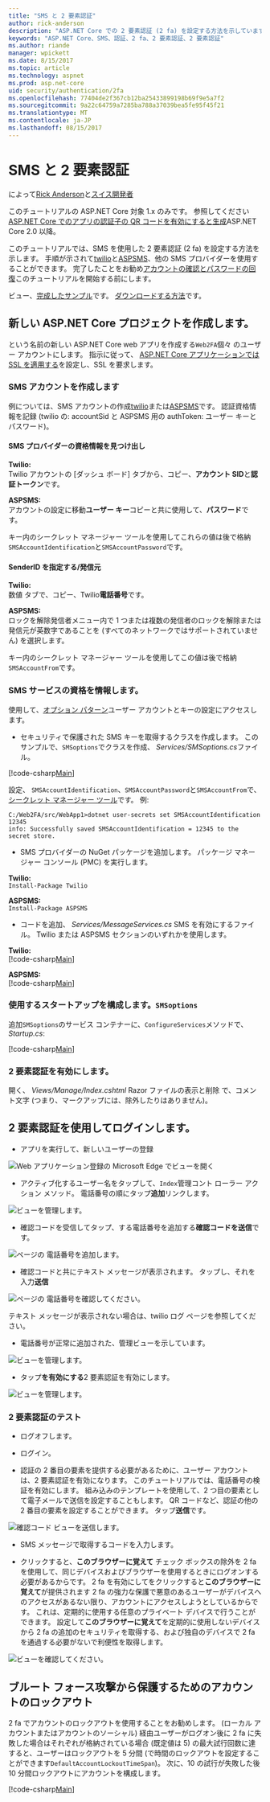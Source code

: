 ```yaml
---
title: "SMS と 2 要素認証"
author: rick-anderson
description: "ASP.NET Core での 2 要素認証 (2 fa) を設定する方法を示しています。"
keywords: "ASP.NET Core、SMS、認証、2 fa、2 要素認証、2 要素認証"
ms.author: riande
manager: wpickett
ms.date: 8/15/2017
ms.topic: article
ms.technology: aspnet
ms.prod: asp.net-core
uid: security/authentication/2fa
ms.openlocfilehash: 77404de2f367cb12ba25433899198b69f9e5a7f2
ms.sourcegitcommit: 9a22c64759a7285ba788a37039bea5fe95f45f21
ms.translationtype: MT
ms.contentlocale: ja-JP
ms.lasthandoff: 08/15/2017
---
```

# <a name="two-factor-authentication-with-sms"></a>SMS と 2 要素認証

によって[Rick Anderson](https://twitter.com/RickAndMSFT)と[スイス開発者](https://github.com/Swiss-Devs)

このチュートリアルの ASP.NET Core 対象 1.x のみです。 参照してください[ASP.NET Core でのアプリの認証子の QR コードを有効にすると生成](xref:security/authentication/identity-enable-qrcodes)ASP.NET Core 2.0 以降。

このチュートリアルでは、SMS を使用した 2 要素認証 (2 fa) を設定する方法を示します。 手順が示されて[twilio](https://www.twilio.com/)と[ASPSMS](https://www.aspsms.com/asp.net/identity/core/testcredits/)、他の SMS プロバイダーを使用することができます。 完了したことをお勧め[アカウントの確認とパスワードの回復](accconfirm.md)このチュートリアルを開始する前にします。

ビュー、[完成したサンプル](https://github.com/aspnet/Docs/tree/master/aspnetcore/security/authentication/2fa/sample/Web2FA)です。 [ダウンロードする方法](xref:tutorials/index#how-to-download-a-sample)です。

## <a name="create-a-new-aspnet-core-project"></a>新しい ASP.NET Core プロジェクトを作成します。

という名前の新しい ASP.NET Core web アプリを作成する`Web2FA`個々 のユーザー アカウントにします。 指示に従って、 [ASP.NET Core アプリケーションでは SSL を適用する](xref:security/enforcing-ssl)を設定し、SSL を要求します。

### <a name="create-an-sms-account"></a>SMS アカウントを作成します

例については、SMS アカウントの作成[twilio](https://www.twilio.com/)または[ASPSMS](https://www.aspsms.com/asp.net/identity/core/testcredits/)です。 認証資格情報を記録 (twilio の: accountSid と ASPSMS 用の authToken: ユーザー キーとパスワード)。

#### <a name="figuring-out-sms-provider-credentials"></a>SMS プロバイダーの資格情報を見つけ出し

**Twilio:**  
Twilio アカウントの [ダッシュ ボード] タブから、コピー、**アカウント SID**と**認証トークン**です。

**ASPSMS:**  
アカウントの設定に移動**ユーザー キー**コピーと共に使用して、**パスワード**です。

キー内のシークレット マネージャー ツールを使用してこれらの値は後で格納`SMSAccountIdentification`と`SMSAccountPassword`です。

#### <a name="specifying-senderid--originator"></a>SenderID を指定する/発信元

**Twilio:**  
数値 タブで、コピー、Twilio**電話番号**です。 

**ASPSMS:**  
ロックを解除発信者メニュー内で 1 つまたは複数の発信者のロックを解除または発信元が英数字であることを (すべてのネットワークではサポートされていません) を選択します。 

キー内のシークレット マネージャー ツールを使用してこの値は後で格納`SMSAccountFrom`です。


### <a name="provide-credentials-for-the-sms-service"></a>SMS サービスの資格を情報します。

使用して、[オプション パターン](xref:fundamentals/configuration#options-config-objects)ユーザー アカウントとキーの設定にアクセスします。 

   * セキュリティで保護された SMS キーを取得するクラスを作成します。 このサンプルで、`SMSoptions`でクラスを作成、 *Services/SMSoptions.cs*ファイル。

[!code-csharp[Main](2fa/sample/Web2FA/Services/SMSoptions.cs)]

設定、 `SMSAccountIdentification`、`SMSAccountPassword`と`SMSAccountFrom`で、[シークレット マネージャー ツール](xref:security/app-secrets)です。 例:

```none
C:/Web2FA/src/WebApp1>dotnet user-secrets set SMSAccountIdentification 12345
info: Successfully saved SMSAccountIdentification = 12345 to the secret store.
```
* SMS プロバイダーの NuGet パッケージを追加します。 パッケージ マネージャー コンソール (PMC) を実行します。

**Twilio:**  
`Install-Package Twilio`

**ASPSMS:**  
`Install-Package ASPSMS`


* コードを追加、 *Services/MessageServices.cs* SMS を有効にするファイル。 Twilio または ASPSMS セクションのいずれかを使用します。


**Twilio:**  
[!code-csharp[Main](2fa/sample/Web2FA/Services/MessageServices_twilio.cs)]

**ASPSMS:**  
[!code-csharp[Main](2fa/sample/Web2FA/Services/MessageServices_ASPSMS.cs)]

### <a name="configure-startup-to-use-smsoptions"></a>使用するスタートアップを構成します。`SMSoptions`

追加`SMSoptions`のサービス コンテナーに、`ConfigureServices`メソッドで、 *Startup.cs*:

[!code-csharp[Main](2fa/sample/Web2FA/Startup.cs?name=snippet1&highlight=4)]

### <a name="enable-two-factor-authentication"></a>2 要素認証を有効にします。

開く、 *Views/Manage/Index.cshtml* Razor ファイルの表示と削除 で、コメント文字 (つまり、マークアップには、除外したりはありません)。

## <a name="log-in-with-two-factor-authentication"></a>2 要素認証を使用してログインします。

* アプリを実行して、新しいユーザーの登録

![Web アプリケーション登録の Microsoft Edge でビューを開く](2fa/_static/login2fa1.png)

* アクティブ化するユーザー名をタップして、`Index`管理コント ローラー アクション メソッド。 電話番号の順にタップ**追加**リンクします。

![ビューを管理します。](2fa/_static/login2fa2.png)

* 確認コードを受信してタップ、する電話番号を追加する**確認コードを送信**です。

![ページの 電話番号を追加します。](2fa/_static/login2fa3.png)

* 確認コードと共にテキスト メッセージが表示されます。 タップし、それを入力**送信**

![ページの 電話番号を確認してください。](2fa/_static/login2fa4.png)

テキスト メッセージが表示されない場合は、twilio ログ ページを参照してください。

* 電話番号が正常に追加された、管理ビューを示しています。

![ビューを管理します。](2fa/_static/login2fa5.png)

* タップ**を有効にする**2 要素認証を有効にします。

![ビューを管理します。](2fa/_static/login2fa6.png)

### <a name="test-two-factor-authentication"></a>2 要素認証のテスト

* ログオフします。

* ログイン。

* 認証の 2 番目の要素を提供する必要があるために、ユーザー アカウントは、2 要素認証を有効になります。 このチュートリアルでは、電話番号の検証を有効にします。 組み込みのテンプレートを使用して、2 つ目の要素として電子メールで送信を設定することもします。 QR コードなど、認証の他の 2 番目の要素を設定することができます。 タップ**送信**です。

![確認コード ビューを送信します。](2fa/_static/login2fa7.png)

* SMS メッセージで取得するコードを入力します。

* クリックすると、**このブラウザーに覚えて** チェック ボックスの除外を 2 fa を使用して、同じデバイスおよびブラウザーを使用するときにログオンする必要があるからです。 2 fa を有効にしてをクリックすると**このブラウザーに覚えて**が提供されます 2 fa の強力な保護で悪意のあるユーザーがデバイスへのアクセスがあるない限り、アカウントにアクセスしようとしているからです。 これは、定期的に使用する任意のプライベート デバイスで行うことができます。 設定して**このブラウザーに覚えて**を定期的に使用しないデバイスから 2 fa の追加のセキュリティを取得する、および独自のデバイスで 2 fa を通過する必要がないで利便性を取得します。

![ビューを確認してください。](2fa/_static/login2fa8.png)

## <a name="account-lockout-for-protecting-against-brute-force-attacks"></a>ブルート フォース攻撃から保護するためのアカウントのロックアウト

2 fa でアカウントのロックアウトを使用することをお勧めします。 (ローカル アカウントまたはアカウントのソーシャル) 経由ユーザーがログオン後に 2 fa に失敗した場合はそれぞれが格納されている場合 (既定値は 5) の最大試行回数に達すると、ユーザーはロックアウトを 5 分間 (で時間のロックアウトを設定することができます`DefaultAccountLockoutTimeSpan`)。 次に、10 の試行が失敗した後 10 分間ロックアウトにアカウントを構成します。

[!code-csharp[Main](2fa/sample/Web2FA/Startup.cs?name=snippet2&highlight=13-17)] 
